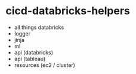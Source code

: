 # cicd-databricks-helpers
- all things databricks
- logger
- jinja
- ml
- api (databricks)
- api (tableau)
- resources (ec2 / cluster)
